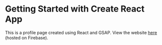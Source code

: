 # Getting Started with Create React App

This is a profile page created using React and GSAP. View the website [here](https://raychungno1.github.io/) (hosted on Firebase).
